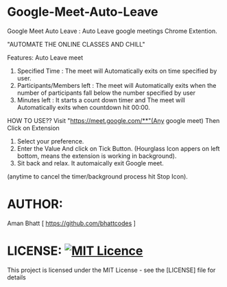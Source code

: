 # Google-Meet-Auto-Leave
Google Meet Auto Leave : 
Auto Leave google meetings
Chrome Extention.

"AUTOMATE THE ONLINE CLASSES AND CHILL" 

Features:
Auto Leave meet 
1. Specified Time : The meet will Automatically exits on time specified by user. 
2. Participants/Members left : The meet will Automatically exits when the number of participants fall below the number specified by user
3. Minutes left : It starts a count down timer and The meet will Automatically exits when countdown hit 00:00.

HOW TO USE??
Visit "https://meet.google.com/**"(Any google meet)
Then Click on Extension
1. Select your preference.
2. Enter the Value And click on Tick Button.
	(Hourglass Icon appers on left bottom, means the extension is working in background).
3. Sit back and relax. It automaically exit Google meet.

(anytime to cancel the timer/background process hit Stop Icon).

# AUTHOR:
Aman Bhatt [ https://github.com/bhattcodes ]

# LICENSE: [![MIT Licence](https://badges.frapsoft.com/os/mit/mit.svg?v=103)](https://opensource.org/licenses/mit-license.php)
This project is licensed under the MIT License - see the [LICENSE] file for details
